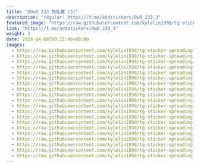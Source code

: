 ```yaml
---
title: "@OwO_233 的私藏 (3)"
description: "regular: https://t.me/addstickers/OwO_233_3"
featured_image: "https://raw.githubusercontent.com/kylelin1998/tg-sticker-spreading-worldwide-images/main/img/de88a8bd-23bb-4a78-a462-73a7abf242e0.jpg"
link: "https://t.me/addstickers/OwO_233_3"
weight: 3
date: 2024-04-08T08:11:48+08:00
images:
  - https://raw.githubusercontent.com/kylelin1998/tg-sticker-spreading-worldwide-images/main/img/de88a8bd-23bb-4a78-a462-73a7abf242e0.jpg
  - https://raw.githubusercontent.com/kylelin1998/tg-sticker-spreading-worldwide-images/main/img/1d3a338d-b05a-49a1-b2e0-d9f7d9e94d18.jpg
  - https://raw.githubusercontent.com/kylelin1998/tg-sticker-spreading-worldwide-images/main/img/e2a88cfd-7f19-4c6c-ac78-1992dfaf971f.jpg
  - https://raw.githubusercontent.com/kylelin1998/tg-sticker-spreading-worldwide-images/main/img/17a64d64-fd1c-43f3-bbb4-9050bdca6ba8.jpg
  - https://raw.githubusercontent.com/kylelin1998/tg-sticker-spreading-worldwide-images/main/img/4b90314e-e134-4cd8-95ee-51af18735d01.jpg
  - https://raw.githubusercontent.com/kylelin1998/tg-sticker-spreading-worldwide-images/main/img/4b43f784-49f3-4583-9c54-447e4d31bb72.jpg
  - https://raw.githubusercontent.com/kylelin1998/tg-sticker-spreading-worldwide-images/main/img/7be1f5ef-8189-4a34-b603-0cdbafa8a4c7.jpg
  - https://raw.githubusercontent.com/kylelin1998/tg-sticker-spreading-worldwide-images/main/img/f2849a28-77ca-4cf2-a33b-31a2ae5e4d5b.jpg
  - https://raw.githubusercontent.com/kylelin1998/tg-sticker-spreading-worldwide-images/main/img/c8a5d10a-c1df-43f3-b407-fa1df8468faa.jpg
  - https://raw.githubusercontent.com/kylelin1998/tg-sticker-spreading-worldwide-images/main/img/1fcb5e2a-fd59-497a-98da-68b933d9700f.jpg
  - https://raw.githubusercontent.com/kylelin1998/tg-sticker-spreading-worldwide-images/main/img/0b3937be-15bb-4196-b4ef-2cd4abadd6f0.jpg
  - https://raw.githubusercontent.com/kylelin1998/tg-sticker-spreading-worldwide-images/main/img/2874ecad-2bf1-4043-90c5-275d868503d1.jpg
  - https://raw.githubusercontent.com/kylelin1998/tg-sticker-spreading-worldwide-images/main/img/753d822c-ade0-47e7-bd4b-eeda1c44ae90.jpg
  - https://raw.githubusercontent.com/kylelin1998/tg-sticker-spreading-worldwide-images/main/img/e512ae0f-a1e9-455d-bfb8-82536897a279.jpg
  - https://raw.githubusercontent.com/kylelin1998/tg-sticker-spreading-worldwide-images/main/img/e30c037d-fa5f-4772-ba35-3cc5756ef79f.jpg
  - https://raw.githubusercontent.com/kylelin1998/tg-sticker-spreading-worldwide-images/main/img/4b451f1f-29f8-4f3b-9317-56b7a02058cf.jpg
  - https://raw.githubusercontent.com/kylelin1998/tg-sticker-spreading-worldwide-images/main/img/ce7ef0a2-26da-49e6-a30a-50257f5ce8f4.jpg
  - https://raw.githubusercontent.com/kylelin1998/tg-sticker-spreading-worldwide-images/main/img/fe67a415-5cec-4d46-948f-9c21cf5a6fff.jpg
  - https://raw.githubusercontent.com/kylelin1998/tg-sticker-spreading-worldwide-images/main/img/82179a42-df8d-4fc5-8c59-0e92f54bec56.jpg
  - https://raw.githubusercontent.com/kylelin1998/tg-sticker-spreading-worldwide-images/main/img/b5b1d01a-519b-4f2e-afb7-737c101d3186.jpg
---
```

